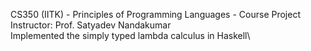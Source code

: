 CS350 (IITK) - Principles of Programming Languages - Course Project\
Instructor: Prof. Satyadev Nandakumar\
Implemented the simply typed lambda calculus in Haskell\
